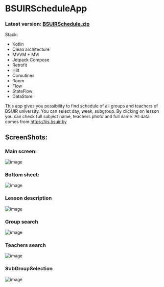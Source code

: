 # BSUIRScheduleApp
### Latest version: [BSUIRSchedule.zip](https://github.com/BoikoIlya/BSUIRScheduleApp/files/9548749/BSUIRSchedule.zip)

Stack:
- Kotlin
- Clean architecture
- MVVM + MVI
- Jetpack Compose
- Retrofit
- Hilt
- Coroutines
- Room
- Flow
- StateFlow
- DataStore

This app gives you possibility to find schedule of all groups and teachers of BSUIR university. You can select day, week, subgroup. By clicking on lesson you can check full subject name, teachers photo and full name. All data comes from https://iis.bsuir.by

## ScreenShots:

### Main screen:
![image](https://user-images.githubusercontent.com/100340546/187029359-c43e34e3-c51a-4c0f-8b87-4378e6652d81.png)

### Bottom sheet:
![image](https://user-images.githubusercontent.com/100340546/187029369-956e92de-1aab-4c13-8b45-289274fcc8eb.png)

### Lesson description
![image](https://user-images.githubusercontent.com/100340546/187029455-30786819-67b8-48ba-9a54-7868bbf3bd61.png)

### Group search
![image](https://user-images.githubusercontent.com/100340546/187029396-f1f39160-157a-4695-ac1c-d3ba92eff48a.png)

### Teachers search
![image](https://user-images.githubusercontent.com/100340546/187029429-41db431d-83bc-46ef-badf-7b9201f352eb.png)

### SubGroupSelection
![image](https://user-images.githubusercontent.com/100340546/187029438-20f435fd-e37d-4d09-813a-6a744128acb0.png)
